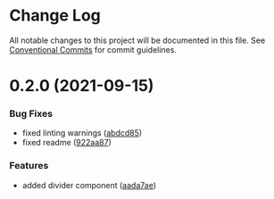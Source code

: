 # Change Log

All notable changes to this project will be documented in this file.
See [Conventional Commits](https://conventionalcommits.org) for commit guidelines.

# 0.2.0 (2021-09-15)


### Bug Fixes

* fixed linting warnings ([abdcd85](https://github.com/equinor/fusion-web-components/commit/abdcd8551d6a69f0caedbde6c3a83a1be0b60b2e))
* fixed readme ([922aa87](https://github.com/equinor/fusion-web-components/commit/922aa87225d138dacee534b5b685a73312086158))


### Features

* added divider component ([aada7ae](https://github.com/equinor/fusion-web-components/commit/aada7ae231a2da8baa70d93baabbac1328f12b7e))
